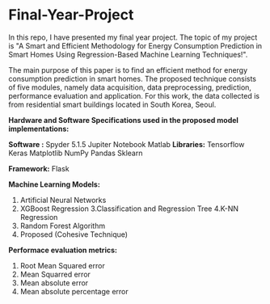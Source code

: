 # Final-Year-Project

In this repo, I have presented my final year project. The topic of my project is "A Smart and Efficient Methodology for Energy Consumption Prediction in Smart Homes Using Regression-Based Machine Learning Techniques!".

The main purpose of this paper is to find an efficient method for energy consumption prediction in smart homes. The proposed technique consists of five modules, namely data acquisition, data preprocessing, prediction, performance evaluation and application. For this work, the data collected is from residential smart buildings located in South Korea, Seoul. 

**Hardware and Software Specifications used in the proposed model implementations:**

**Software :** Spyder 5.1.5
           Jupiter Notebook
           Matlab
**Libraries:** Tensorflow
            Keras
            Matplotlib
            NumPy
            Pandas
            Sklearn
            
**Framework:**  Flask

**Machine Learning Models:**
1. Artificial Neural Networks
2. XGBoost Regression
3.Classification and Regression Tree
4.K-NN Regression
5. Random Forest Algorithm
6. Proposed (Cohesive Technique)

**Performace evaluation metrics:**
1. Root Mean Squared error
2. Mean Squarred error
3. Mean absolute error
4. Mean absolute percentage error
